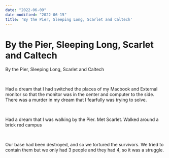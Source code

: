```yaml
---
date: "2022-06-09"
date modified: "2022-06-15"
title: 'By the Pier, Sleeping Long, Scarlet and Caltech'
---
```


# By the Pier, Sleeping Long, Scarlet and Caltech
By the Pier, Sleeping Long, Scarlet and Caltech

 

Had a dream that I had switched the places of my Macbook and External monitor so that the monitor was in the center and computer to the side. There was a murder in my dream that I fearfully was trying to solve.

 

Had a dream that I was walking by the Pier. Met Scarlet. Walked around a brick red campus

 

Our base had been destroyed, and so we tortured the survivors. We tried to contain them but we only had 3 people and they had 4, so it was a struggle.
